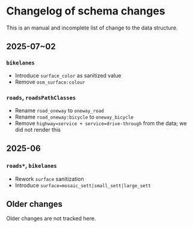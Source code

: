 # Changelog of schema changes

This is an manual and incomplete list of change to the data structure.

## 2025-07~02

### `bikelanes`

- Introduce `surface_color` as sanitized value
- Remove `osm_surface:colour`

### `roads`, `roadsPathClasses`

- Rename `road_oneway` to `oneway_road`
- Rename `road_oneway:bicycle` to `oneway_bicycle`
- Remove `highway=service + service=drive-through` from the data; we did not render this

## 2025-06

### `roads*`, `bikelanes`

- Rework `surface` sanitization
- Introduce `surface=mosaic_sett|small_sett|large_sett`

## Older changes

Older changes are not tracked here.

